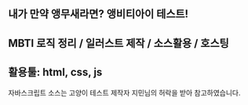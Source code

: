 내가 만약 앵무새라면? 앵비티아이 테스트!
-------------------------------------
MBTI 로직 정리 / 일러스트 제작 / 소스활용 / 호스팅
-------------------------------------
활용툴: html, css, js
-------------------------------------
자바스크립트 소스는 고양이 테스트 제작자 지민님의 허락을 받아 참고하였습니다.